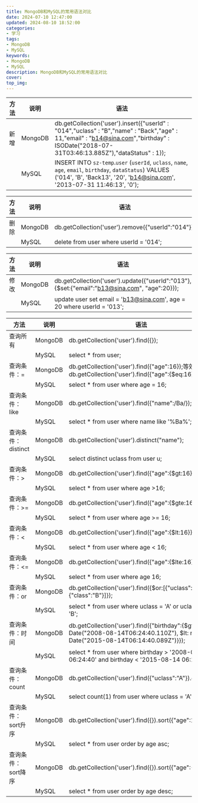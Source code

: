 ```yaml
---
title: MongoDB和MySQL的常用语法对比
date: 2024-07-10 12:47:00
updated: 2024-08-10 18:52:00
categories: 
- 学习
tags: 
- MongoDB
- MySQL
keywords:
- MongoDB
- MySQL
description: MongoDB和MySQL的常用语法对比
cover: 
top_img: 
---
```

| 方法 | 说明    | 语法                                                         |
| ---- | ------- | ------------------------------------------------------------ |
| 新增 | MongoDB | db.getCollection('user').insert({"userId" : "014","uclass" : "B","name" : "Back","age" : 11,"email" : "b14@sina.com","birthday" : ISODate("2018-07-31T03:46:13.885Z"),"dataStatus" : 1}); |
|      | MySQL   | INSERT INTO `sz-temp`.`user` (`userId`, `uclass`, `name`, `age`, `email`, `birthday`, `dataStatus`) VALUES ('014', 'B', 'Back13', '20', 'b14@sina.com', '2013-07-31 11:46:13', '0'); |

| 方法 | 说明    | 语法                                               |
| ---- | ------- | -------------------------------------------------- |
| 删除 | MongoDB | db.getCollection('user').remove({"userId":"014"}); |
|      | MySQL   | delete from user where userId = '014';             |

| 方法 | 说明    | 语法                                                         |
| ---- | ------- | ------------------------------------------------------------ |
| 修改 | MongoDB | db.getCollection('user').update({"userId":"013"}, {$set:{"email":"b13@sina.com", "age":20}}); |
|      | MySQL   | update user set email = 'b13@sina.com', age = 20 where userId = '013'; |

| 方法               | 说明    | 语法                                                         |
| ------------------ | ------- | ------------------------------------------------------------ |
| 查询所有           | MongoDB | db.getCollection('user').find({});                           |
|                    | MySQL   | select * from user;                                          |
| 查询条件：=        | MongoDB | db.getCollection('user').find({"age":16});等效于db.getCollection('user').find({"age":{$eq:16}}); |
|                    | MySQL   | select * from user where age = 16;                           |
| 查询条件：like     | MongoDB | db.getCollection('user').find({"name":/Ba/});                |
|                    | MySQL   | select * from user where name like '%Ba%';                   |
| 查询条件：distinct | MongoDB | db.getCollection('user').distinct("name");                   |
|                    | MySQL   | select distinct uclass from user u;                          |
| 查询条件：>        | MongoDB | db.getCollection('user').find({"age":{$gt:16}});             |
|                    | MySQL   | select * from user where age >16;                            |
| 查询条件：>=       | MongoDB | db.getCollection('user').find({"age":{$gte:16}});            |
|                    | MySQL   | select * from user where age >= 16;                          |
| 查询条件：<        | MongoDB | db.getCollection('user').find({"age":{$lt:16}});             |
|                    | MySQL   | select * from user where age < 16;                           |
| 查询条件：<=       | MongoDB | db.getCollection('user').find({"age":{$lte:16}});            |
|                    | MySQL   | select * from user where age 16;                             |
| 查询条件：or       | MongoDB | db.getCollection('user').find({$or:[{"uclass":"A"},{"class":"B"}]}); |
|                    | MySQL   | select * from user where uclass = 'A' or uclass = 'B';       |
| 查询条件：时间     | MongoDB | db.getCollection('user').find({"birthday":{$gt: new Date("2008-08-14T06:24:40.110Z"), $lt: new Date("2015-08-14T06:14:40.089Z")}}); |
|                    | MySQL   | select * from user where birthday > '2008-08-14 06:24:40' and birthday < '2015-08-14 06:14:40'; |
| 查询条件：count    | MongoDB | db.getCollection('user').find({"uclass":"A"}).count();       |
|                    | MySQL   | select count(1) from user where uclass = 'A';                |
| 查询条件：sort升序 | MongoDB | db.getCollection('user').find({}).sort({"age":1});           |
|                    | MySQL   | select * from user order by age asc;                         |
| 查询条件：sort降序 | MongoDB | db.getCollection('user').find({}).sort({"age":-1});          |
|                    | MySQL   | select * from user order by age desc;                        |